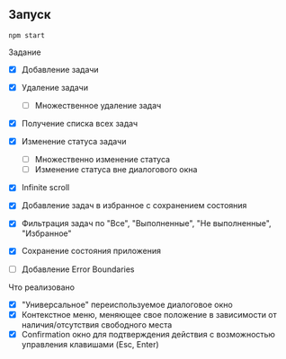 ## Запуск
`npm start`

Задание
- [x] Добавление задачи
- [x] Удаление задачи
  - [ ] Множественное удаление задач
- [x] Получение списка всех задач
- [x] Изменение статуса задачи
  - [ ] Множественно изменение статуса
  - [ ] Изменение статуса вне диалогового окна
- [x] Infinite scroll
- [x] Добавление задач в избранное с сохранением состояния
- [x] Фильтрация задач по "Все", "Выполненные", "Не выполненные", "Избранное"

- [x] Сохранение состояния приложения
- [ ] Добавление Error Boundaries


Что реализовано
- [x] "Универсальное" переиспользуемое диалоговое окно 
- [x] Контекстное меню, меняющее свое положение в зависимости от наличия/отсутствия свободного места
- [x] Confirmation окно для подтверждения действия с возможностью управления клавишами (Esc, Enter)
